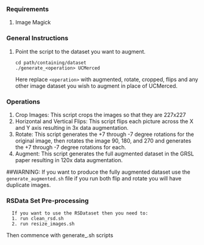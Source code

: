 ### Requirements
  1. Image Magick
  
### General Instructions
  1. Point the script to the dataset you want to augment.
      
      ```shell
      cd path/containing/dataset
      ./generate_<operation> UCMerced
      ```
      
      Here replace ```<operation>``` with augmented, rotate, cropped, flips and any other 
      image dataset you wish to augment in place of UCMerced.
      
### Operations 
   1.  Crop Images: This script crops the images so that they are 227x227
   2.  Horizontal and Vertical Flips: This script flips each picture across the X and Y axis resulting in 3x data augmentation.
   3.  Rotate: This script generates the +7 through -7 degree rotations for the original image, then rotates the image 90, 180, and 270 and generates the +7 through -7 degree rotations for each.
   4.  Augment: This script generates the full augmented dataset in the GRSL paper resulting in 120x data augmentation.

##WARNING: 
  If you want to produce the fully augmented dataset use the ```generate_augmented.sh``` file if you run both flip and rotate you will have duplicate images.

### RSData Set Pre-processing
      If you want to use the RSDataset then you need to:
      1. run clean_rsd.sh
      2. run resize_images.sh

Then commence with generate_<operation>.sh scripts
